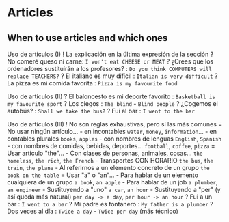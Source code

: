 # Articles

## When to use articles and which ones

Uso de artículos (I)
    ! La explicación en la última expresión de la sección
    ? No comeré queso ni carne: `I won't eat CHEESE or MEAT`
    ? ¿Crees que los ordenadores sustituirán a los profesores? : `Do you think COMPUTERS will replace TEACHERS?`
    ? El italiano es muy difícil : `Italian is very difficult`
    ? La pizza es mi comida favorita : `Pizza is my favourite food`

Uso de artículos (II)
    ? El baloncesto es mi deporte favorito : `Basketball is my favourite sport`
    ? Los ciegos : `The blind` - `Blind people`
    ? ¿Cogemos el autobús? : `Shall we take the bus?`
    ? Fui al bar : `I went to the bar`

Uso de artículos (III)
    ! No son reglas exhaustivas, pero sí las más comunes
    = No usar ningún artículo...
        - en incontables `water`, `money`, `information`...
        - en contables plurales `books`, `apples`
        - con nombres de lenguas `English`, `Spanish`
        - con nombres de comidas, bebidas, deportes... `football`, `coffee`, `pizza`
    = Usar artículo "the"...
        - Con clases de personas, animales, cosas... `the homeless`, `the rich`, `the French`
        - Transportes CON HORARIO `the bus`, `the train`, `the plane`
        - Al referirnos a un elemento concreto de un grupo `the book on the table`
    = Usar "a" o "an"...
        - Para hablar de un elemento cualquiera de un grupo `a book`, `an apple`
        - Para hablar de un job `a plumber`, `an engineer`
        - Sustituyendo a "uno" `a car`, `an hour`
        - Sustituyendo a "per" (y así queda más natural) `per day -> a day`, `per hour -> an hour`
    ? Fui a un bar : `I went to a bar`
    ? Mi padre es fontanero : `My father is a plumber`
    ? Dos veces al día : `Twice a day` - `Twice per day` (más técnico)
